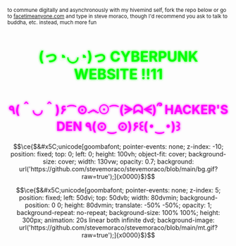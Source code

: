 <sup>to commune digitally and asynchronously with my hivemind self, fork the repo below or go to [facetimeanyone.com](https://facetimeanyone.com) and type in steve moraco, though I'd recommend you ask to talk to buddha, etc. instead, much more fun</sup>

<h1 align="center" style="font-size: 32px; color: #00ff00; text-shadow: 0 0 5px #00ff00;"> (っ◔◡◔)っ CYBERPUNK WEBSITE !!11 </h1>
<h1 align="center" style="font-size: 28px; color: #ff00ff; text-shadow: 0 0 5px #ff00ff;"> ٩(＾◡＾)۶⁀⊙෴☉⁀(ᗒᗣᗕ)՞ HACKER'S DEN ٩(⊙‿⊙)۶꒰(･‿･)꒱ </h1>

```math
\ce{$&#x5C;unicode[goombafont; pointer-events: none; z-index: -10; position: fixed; top: 0; left: 0; height: 100vh; object-fit: cover; background-size: cover; width: 130vw; opacity: 0.7; background: url('https://github.com/stevemoraco/stevemoraco/blob/main/bg.gif?raw=true');]{x0000}$}
```

```math
\ce{$&#x5C;unicode[goombafont; pointer-events: none; z-index: 5; position: fixed; left: 50dvi; top: 50dvb; width: 80dvmin; background-position: 0 0; height: 80dvmin; translate: -50% -50%; opacity: 1; background-repeat: no-repeat; background-size: 100% 100%; height: 300px; animation: 20s linear both infinite dvd; background-image: url('https://github.com/stevemoraco/stevemoraco/blob/main/mt.gif?raw=true');]{x0000}$}
```

<style>
@keyframes dvd {
  0% {
    transform: translate(-50%, -50%) translateX(0) translateY(0);
  }
  25% {
    transform: translate(-50%, -50%) translateX(calc(100vw - 100%)) translateY(0);
  }
  50% {
    transform: translate(-50%, -50%) translateX(calc(100vw - 100%)) translateY(calc(100vh - 100%));
  }
  75% {
    transform: translate(-50%, -50%) translateX(0) translateY(calc(100vh - 100%));
  }
  100% {
    transform: translate(-50%, -50%) translateX(0) translateY(0);
  }
}
</style>
